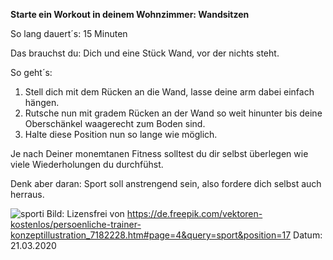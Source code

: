 **Starte ein Workout in deinem Wohnzimmer: Wandsitzen**

So lang dauert´s: 15 Minuten

Das brauchst du: Dich und eine Stück Wand, vor der nichts steht.

So geht´s: 
1. Stell dich mit dem Rücken an die Wand, lasse deine arm dabei einfach hängen.
2. Rutsche nun mit gradem Rücken an der Wand so weit hinunter bis deine Oberschänkel waagerecht zum Boden sind.
3. Halte diese Position nun so lange wie möglich.

Je nach Deiner monemtanen Fitness solltest du dir selbst überlegen wie viele Wiederholungen du durchfühst. 

Denk aber daran: Sport soll anstrengend sein, also fordere dich selbst auch herraus.

![sporti](https://image.freepik.com/vektoren-kostenlos/persoenliche-trainer-konzeptillustration_114360-1552.jpg)
Bild: Lizensfrei von https://de.freepik.com/vektoren-kostenlos/persoenliche-trainer-konzeptillustration_7182228.htm#page=4&query=sport&position=17
Datum: 21.03.2020

